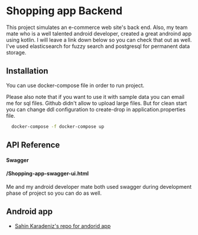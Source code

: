 
# Shopping app Backend

This project simulates an e-commerce web site's back end. Also, my team mate who is a well talented android developer, created a great androind app using kotlin. I will leave a link down below so you can check that out as well. 
I've used elasticsearch for fuzzy search and postgresql for permanent data storage.




## Installation

You can use docker-compose file in order to run project.

Please also note that if you want to use it with sample data you can email me for sql files. Github didn't allow to upload large files. But for clean start you can change ddl configuration to create-drop in application.properties file.

```bash
  docker-compose -f docker-compose up
```
    
## API Reference

#### Swagger
#### /Shopping-app-swagger-ui.html

Me and my android developer mate both used swagger during development phase of project so you can do as well.





## Android app

 - [Sahin Karadeniz's repo for andorid app](https://github.com/sahinkaradeniz/ShoppingApp)
 

